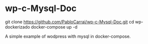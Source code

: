 # wp-c-Mysql-Doc

git clone https://github.com/PabloCarrai/wp-c-Mysql-Doc.git
cd wp-dockerizado
docker-compose up -d


A simple example of wodpress with mysql in docker-compose.
